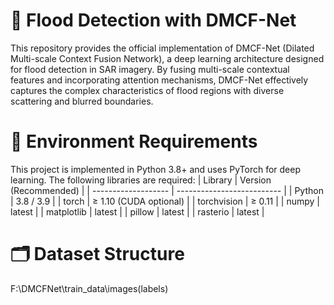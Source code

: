 # 🎈 Flood Detection with DMCF-Net
This repository provides the official implementation of DMCF-Net (Dilated Multi-scale Context Fusion Network), a deep learning architecture designed for flood detection in SAR imagery. By fusing multi-scale contextual features and incorporating attention mechanisms, DMCF-Net effectively captures the complex characteristics of flood regions with diverse scattering and blurred boundaries.
# 🔧 Environment Requirements
This project is implemented in Python 3.8+ and uses PyTorch for deep learning. The following libraries are required:
| Library             | Version (Recommended)      | 
| ------------------- | -------------------------- |
| Python              | 3.8 / 3.9                  | 
| torch               | ≥ 1.10 (CUDA optional)     | 
| torchvision         | ≥ 0.11                     | 
| numpy               | latest                     | 
| matplotlib          | latest                     |
| pillow              | latest                     | 
| rasterio            | latest                     |
# 🗂 Dataset Structure
F:\DMCFNet\train_data\images(labels)
